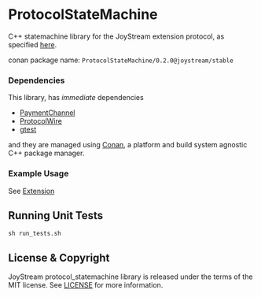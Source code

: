 
# ProtocolStateMachine
C++ statemachine library for the JoyStream extension protocol, as specified [here](http://#).

conan package name: `ProtocolStateMachine/0.2.0@joystream/stable`

### Dependencies

This library, has *immediate* dependencies

- [PaymentChannel](https://github.com/JoyStream/paymentchannel-cpp)
- [ProtocolWire](https://github.com/JoyStream/protocol_wire-cpp)
- [gtest](https://github.com/google/googletest/)


and they are managed using [Conan](https://conan.io), a platform and build system agnostic C++ package manager.

### Example Usage

See [Extension](https://github.com/JoyStream/extension-cpp)

## Running Unit Tests

```
sh run_tests.sh
```

## License & Copyright

JoyStream protocol_statemachine library is released under the terms of the MIT license.
See [LICENSE](LICENCE) for more information.
